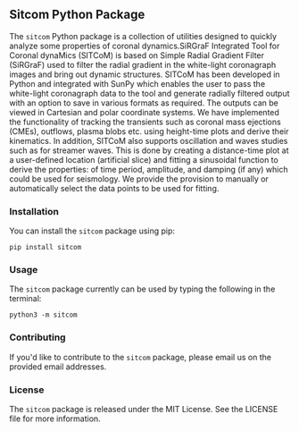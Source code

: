 ## Sitcom Python Package
The `sitcom` Python package is a collection of utilities designed to quickly analyze some properties of coronal dynamics.SiRGraF Integrated Tool for Coronal dynaMics (SITCoM) is based on Simple Radial Gradient Filter (SiRGraF) used to filter the radial gradient in the white-light coronagraph images and bring out dynamic structures. SITCoM has been developed in Python and integrated with SunPy which enables the user to pass the white-light coronagraph data to the tool and generate radially filtered output with an option to save in various formats as required. The outputs can be viewed in Cartesian and polar coordinate systems. We have implemented the functionality of tracking the transients such as coronal mass ejections (CMEs), outflows, plasma blobs etc. using height-time plots and derive their kinematics. In addition, SITCoM also supports oscillation and waves studies such as for streamer waves. This is done by creating a distance-time plot at a user-defined location (artificial slice) and fitting a sinusoidal function to derive the properties: of time period, amplitude, and damping (if any) which could be used for seismology. We provide the provision to manually or automatically select the data points to be used for fitting.

### Installation

You can install the `sitcom` package using pip:

```
pip install sitcom
```

### Usage

The `sitcom` package currently can be used by typing the following in the terminal:

```
python3 -m sitcom
```
### Contributing

If you'd like to contribute to the `sitcom` package, please email us on the provided email addresses.

### License

The `sitcom` package is released under the MIT License. See the LICENSE file for more information.
